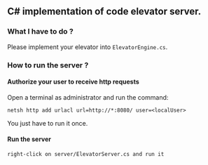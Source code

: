 ## C# implementation of code elevator server.

### What I have to do ?

Please implement your elevator into ```ElevatorEngine.cs```.

### How to run the server ?

#### Authorize your user to receive http requests

Open a terminal as administrator and run the command:

    netsh http add urlacl url=http://*:8080/ user=<localUser>

You just have to run it once.

#### Run the server

    right-click on server/ElevatorServer.cs and run it
